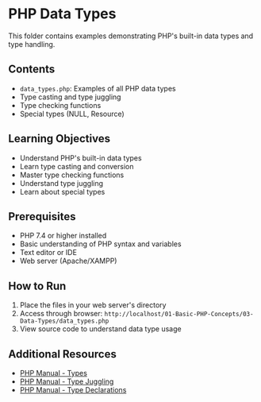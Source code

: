 # PHP Data Types

This folder contains examples demonstrating PHP's built-in data types and type handling.

## Contents

- `data_types.php`: Examples of all PHP data types
- Type casting and type juggling
- Type checking functions
- Special types (NULL, Resource)

## Learning Objectives

- Understand PHP's built-in data types
- Learn type casting and conversion
- Master type checking functions
- Understand type juggling
- Learn about special types

## Prerequisites

- PHP 7.4 or higher installed
- Basic understanding of PHP syntax and variables
- Text editor or IDE
- Web server (Apache/XAMPP)

## How to Run

1. Place the files in your web server's directory
2. Access through browser: `http://localhost/01-Basic-PHP-Concepts/03-Data-Types/data_types.php`
3. View source code to understand data type usage

## Additional Resources

- [PHP Manual - Types](https://www.php.net/manual/en/language.types.php)
- [PHP Manual - Type Juggling](https://www.php.net/manual/en/language.types.type-juggling.php)
- [PHP Manual - Type Declarations](https://www.php.net/manual/en/language.types.declarations.php)